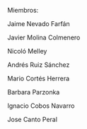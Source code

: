 Miembros:

Jaime Nevado Farfán

Javier Molina Colmenero

Nicoló Melley

Andrés Ruiz Sánchez

Mario Cortés Herrera

Barbara Parzonka

Ignacio Cobos Navarro

Jose Canto Peral
